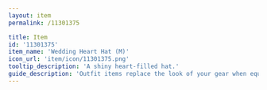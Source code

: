 ```yaml
---
layout: item
permalink: /11301375

title: Item
id: '11301375'
item_name: 'Wedding Heart Hat (M)'
icon_url: 'item/icon/11301375.png'
tooltip_description: 'A shiny heart-filled hat.'
guide_description: 'Outfit items replace the look of your gear when equipped.'
---
```

